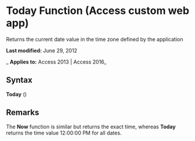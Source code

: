 
# Today Function (Access custom web app)
Returns the current date value in the time zone defined by the application

 **Last modified:** June 29, 2012

 _ **Applies to:** Access 2013 | Access 2016_

## Syntax

 **Today** ()


## Remarks

The  **Now** function is similar but returns the exact time, whereas **Today** returns the time value 12:00:00 PM for all dates.

